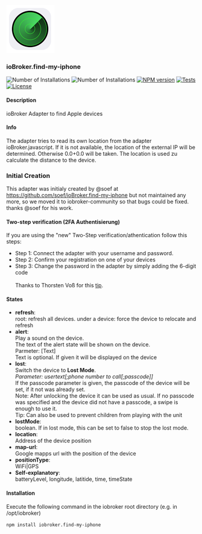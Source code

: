 ![Logo](admin/find-my-iphone.png)

### ioBroker.find-my-iphone 

![Number of Installations](http://iobroker.live/badges/find-my-iphone-community-installed.svg) ![Number of Installations](http://iobroker.live/badges/find-my-iphone-community-stable.svg) [![NPM version](http://img.shields.io/npm/v/iobroker.find-my-iphone.svg)](https://www.npmjs.com/package/iobroker.find-my-iphone)
[![Tests](http://img.shields.io/travis/soef/ioBroker.find-my-iphone/master.svg)](https://travis-ci.org/soef/ioBroker.find-my-iphone)
[![License](https://img.shields.io/badge/license-MIT-blue.svg?style=flat)](https://github.com/soef/iobroker.find-my-iphone/blob/master/LICENSE)

<!--[![Build status](https://ci.appveyor.com/api/projects/status/9n5s1wgam59b4fv9?svg=true)](https://ci.appveyor.com/project/soef/iobroker-find-my-iphone)-->

#### Description

ioBroker Adapter to find Apple devices


#### Info

The adapter tries to read its own location from the adapter ioBroker.javascript. If it is not available, the location of the external IP will be determined. Otherwise 0.0+0.0 will be taken. The location is used zu calculate the distance to the device.

### Initial Creation
This adapter was initialy created by @soef at https://github.com/soef/ioBroker.find-my-iphone but not maintained any more, so we moved it to iobroker-community so that bugs could be fixed. thanks @soef for his work.

#### Two-step verification (2FA Authentisierung)
If you are using the "new" Two-Step verification/athentication follow this steps:
- Step 1: Connect the adapter with your username and password.
- Step 2: Confirm your registration on one of your devices
- Step 3: Change the password in the adapter by simply adding the 6-digit code
<br><br>
Thanks to Thorsten Voß for this [tip](https://github.com/soef/ioBroker.find-my-iphone/issues/3#issuecomment-289200613).

#### States
- **refresh**:<br>
  root: refresh all devices.
  under a device: force the device to relocate and refresh
- **alert**:<br>
  Play a sound on the device.<br> The text of the alert state will be shown on the device.<br>
  Parmeter: [Text]<br>
  Text is optional. If given it will be displayed on the device
- **lost**:<br>
  Switch the device to **Lost Mode**.<br>
  *Parameter: usertext[;phone number to call[;passcode]]*<br>
  If the passcode parameter is given, the passcode of the device will be set, if it not was already set.<br>
  Note: After unlocking the device it can be used as usual. If no passcode was specified and the device did not have a passcode, a swipe is enough to use it.<br>
  Tip: Can also be used to prevent children from playing with the unit
- **lostMode**:<br>
  boolean. If in lost mode, this can be set to false to stop the lost mode.
- **location**:<br>
  Address of the device position
- **map-url**:<br>
  Google mapps url with the position of the device
- **positionType**:<br>
  WiFi|GPS 
- **Self-explanatory**:<br>
  batteryLevel, longitude, latitide, time, timeState 

#### Installation
Execute the following command in the iobroker root directory (e.g. in /opt/iobroker)
```
npm install iobroker.find-my-iphone 
```
<!--
### License
The MIT License (MIT)

Copyright (c) 2016-2017 soef <soef@gmx.net>

Permission is hereby granted, free of charge, to any person obtaining a copy
of this software and associated documentation files (the "Software"), to deal
in the Software without restriction, including without limitation the rights
to use, copy, modify, merge, publish, distribute, sublicense, and/or sell
copies of the Software, and to permit persons to whom the Software is
furnished to do so, subject to the following conditions:

The above copyright notice and this permission notice shall be included in
all copies or substantial portions of the Software.

THE SOFTWARE IS PROVIDED "AS IS", WITHOUT WARRANTY OF ANY KIND, EXPRESS OR
IMPLIED, INCLUDING BUT NOT LIMITED TO THE WARRANTIES OF MERCHANTABILITY,
FITNESS FOR A PARTICULAR PURPOSE AND NONINFRINGEMENT. IN NO EVENT SHALL THE
AUTHORS OR COPYRIGHT HOLDERS BE LIABLE FOR ANY CLAIM, DAMAGES OR OTHER
LIABILITY, WHETHER IN AN ACTION OF CONTRACT, TORT OR OTHERWISE, ARISING FROM,
OUT OF OR IN CONNECTION WITH THE SOFTWARE OR THE USE OR OTHER DEALINGS IN
THE SOFTWARE.
-->
